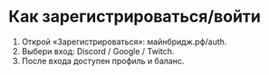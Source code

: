 # Как зарегистрироваться/войти
1. Открой «Зарегистрироваться»: майнбридж.рф/auth.
2. Выбери вход: Discord / Google / Twitch.
3. После входа доступен профиль и баланс.